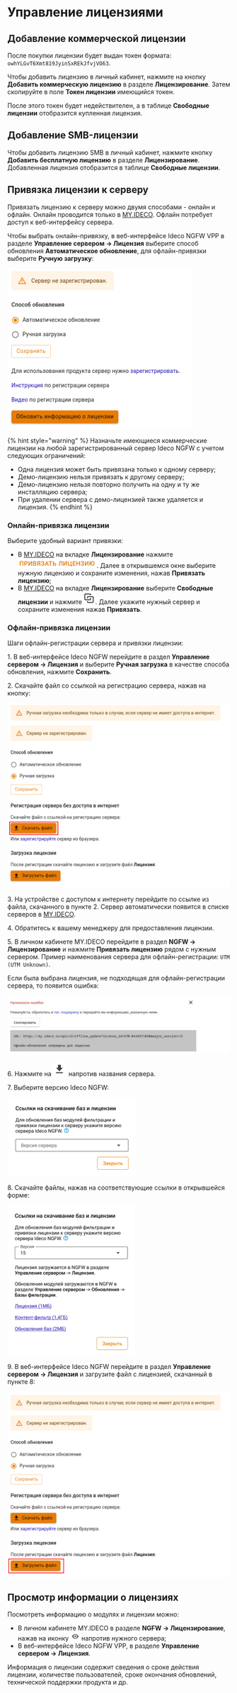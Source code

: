 # Управление лицензиями

## Добавление коммерческой лицензии

После покупки лицензии будет выдан токен формата: `owhYLGvT6Xmt819JyinSxREkJfvjVO63`.

Чтобы добавить лицензию в личный кабинет, нажмите на кнопку **Добавить коммерческую лицензию** в разделе **Лицензирование**. Затем скопируйте в поле **Токен лицензии** имеющийся токен.

После этого токен будет недействителен, а в таблице **Свободные лицензии** отобразится купленная лицензия.

## Добавление SMB-лицензии

Чтобы добавить лицензию SMB в личный кабинет, нажмите кнопку **Добавить бесплатную лицензию** в разделе **Лицензирование**. Добавленная лицензия отобразится в таблице **Свободные лицензии**.

## Привязка лицензии к серверу

Привязать лицензию к серверу можно двумя способами - онлайн и офлайн. Онлайн проводится только в [MY.IDECO](https://my.ideco.ru/). Офлайн потребует доступ к веб-интерфейсу сервера.

Чтобы выбрать онлайн-привязку, в веб-интерфейсе Ideco NGFW VPP в разделе **Управление сервером -> Лицензия** выберите способ обновления **Автоматическое обновление**, для офлайн-привязки выберите **Ручную загрузку**:

![](/.gitbook/assets/license.png)

{% hint style="warning" %}
Назначьте имеющиеся коммерческие лицензии на любой зарегистрированный сервер Ideco NGFW с учетом следующих ограничений:

* Одна лицензия может быть привязана только к одному серверу;
* Демо-лицензию нельзя привязать к другому серверу;
* Демо-лицензию нельзя повторно получить на одну и ту же инсталляцию сервера;
* При удалении сервера с демо-лицензией также удаляется и лицензия.
{% endhint %}

### Онлайн-привязка лицензии

Выберите удобный вариант привязки:

* В [MY.IDECO](https://my.ideco.ru/) на вкладке **Лицензирование** нажмите ![](/.gitbook/assets/icon-lk1.png). Далее в открывшемся окне выберите нужную лицензию и сохраните изменения, нажав **Привязать лицензию**;
* В [MY.IDECO](https://my.ideco.ru/) на вкладке **Лицензирование** выберите **Свободные лицензии** и нажмите ![](/.gitbook/assets/icon-lk.png). Далее укажите нужный сервер и сохраните изменения нажав **Привязать**.

### Офлайн-привязка лицензии

Шаги офлайн-регистрации сервера и привязки лицензии:

1\. В веб-интерфейсе Ideco NGFW перейдите в раздел **Управление сервером -> Лицензия** и выберите **Ручная загрузка** в качестве способа обновления, нажмите **Сохранить**.

2\. Скачайте файл со ссылкой на регистрацию сервера, нажав на кнопку:

![](/.gitbook/assets/license1.png)

3\. На устройстве с доступом к интернету перейдите по ссылке из файла, скачанного в пункте 2. Сервер автоматически появится в списке серверов в [MY.IDECO](https://my.ideco.ru/).

4\. Обратитесь к вашему менеджеру для предоставления лицензии.

5\. В личном кабинете MY.IDECO перейдите в раздел **NGFW -> Лицензирование** и нажмите **Привязать лицензию** рядом с нужным сервером. Пример наименования сервера для офлайн-регистрации: `UTM (UTM Unknown)`.  

Если была выбрана лицензия, не подходящая для офлайн-регистрации сервера, то появится ошибка:

![](/.gitbook/assets/initial-setup13.png)

6\. Нажмите на ![](/.gitbook/assets/icon-download.png) напротив названия сервера.

7\. Выберите версию Ideco NGFW:

![](/.gitbook/assets/my-ideco-ngfw.png)

8\. Скачайте файлы, нажав на соответствующие ссылки в открывшейся форме:

![](/.gitbook/assets/my-ideco-ngfw1.png)

9\. В веб-интерфейсе Ideco NGFW перейдите в раздел **Управление сервером -> Лицензия** и загрузите файл с лицензией, скачанный в пункте 8:

![](/.gitbook/assets/license2.png)

## Просмотр информации о лицензиях

Посмотреть информацию о модулях и лицензии можно:

* В личном кабинете MY.IDECO в разделе **NGFW -> Лицензирование**, нажав на иконку ![](/.gitbook/assets/icon-eye.png) напротив нужного сервера;
* В веб-интерфейсе Ideco NGFW VPP, в разделе **Управление сервером -> Лицензия**.

Информация о лицензии содержит сведения о сроке действия лицензии, количестве пользователей, сроке окончания обновлений, технической поддержки продукта и др.
